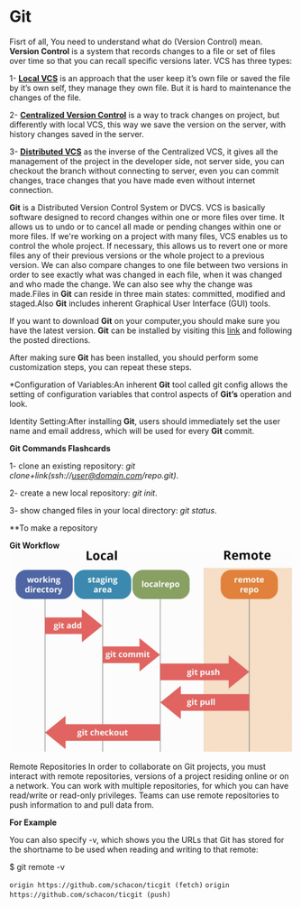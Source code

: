 #  Git 

Fisrt of all, You need to understand what do (Version Control) mean. 
**Version Control** is a system that records changes to a file or set of files over time so that you can recall specific versions later.
VCS has three types:

1- [**Local VCS**](https://replit.com/@duajaradat/Reading-notes#Local.png) is an approach that the user keep it’s own file or saved the file by it’s own self, they manage they own file. But it is hard to maintenance the changes of the file.

2- [**Centralized Version Control**](https://replit.com/@duajaradat/Reading-notes#CVCS.png) is a way to track changes on project, but differently with local VCS, this way we save the version on the server, with history changes saved in the server.

3- [**Distributed VCS**](https://replit.com/@duajaradat/Reading-notes#DVCS.png) as the inverse of the Centralized VCS, it gives all the management of the project in the developer side, not server side, you can checkout the branch without connecting to server, even you can commit changes, trace changes that you have made even without internet connection.

**Git** is a Distributed Version Control System or DVCS. VCS is basically software designed to record changes within one or more files over time. It allows us to undo or to cancel all made or pending changes within one or more files. If we're working on a project with many files, VCS enables us to control the whole project. If necessary, this allows us to revert one or more files any of their previous versions or the whole project to a previous version. We can also compare changes to one file between two versions in order to see exactly what was changed in each file, when it was changed and who made the change. We can also see why the change was made.Files in **Git** can reside in three main states: committed, modified and staged.Also **Git** includes inherent Graphical User Interface (GUI) tools.

If you want to download **Git** on your computer,you should make sure you have the latest version.
**Git** can be installed by visiting this [link](http://git-scm.com/download/mac) and following the posted directions.

After making sure **Git** has been installed, you should perform some customization steps, you can repeat these steps.

*Configuration of Variables:An inherent **Git** tool called git config allows the setting of configuration variables that control aspects of **Git’s** operation and look.

Identity Setting:After installing **Git**, users should immediately set the user name and email address, which will be used for every **Git** commit.

**Git Commands Flashcards**

1- clone an existing repository: *git clone+link(ssh://user@domain.com/repo.git)*.

2- create a new local repository: *git init*.

3- show changed files in your local directory: *git status*.

**To make a repository 

**Git Workflow**
![1](workflow.jpg)

Remote Repositories
In order to collaborate on Git projects, you must interact with remote repositories, versions of a project residing online or on a network. You can work with multiple repositories, for which you can have read/write or read-only privileges. Teams can use remote repositories to push information to and pull data from.

**For Example**

You can also specify -v, which shows you the URLs that Git has stored for the shortname to be used when reading and writing to that remote:

$ git remote -v

`origin	https://github.com/schacon/ticgit (fetch)`
`origin	https://github.com/schacon/ticgit (push)`



